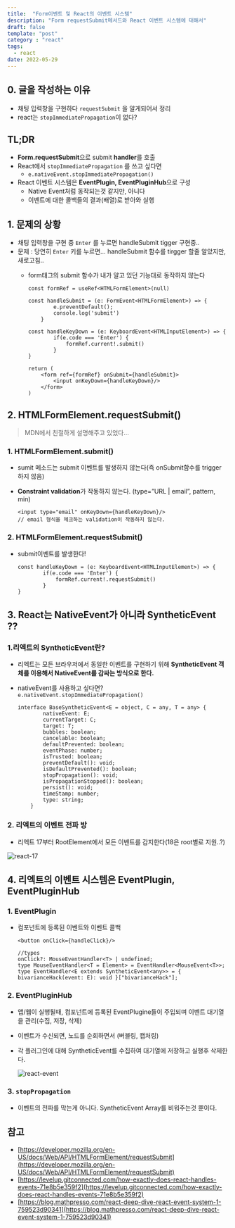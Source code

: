 ```yaml
---
title:  "Form이벤트 및 React의 이벤트 시스템"
description: "Form requestSubmit메서드와 React 이벤트 시스템에 대해서"
draft: false
template: "post"
category : "react"
tags:
  - react
date: 2022-05-29
---
```


## 0. 글을 작성하는 이유

- 채팅 입력창을 구현하다 `requestSubmit` 을 알게되어서 정리
- react는 `stopImmediatePropagation`이 없다?

## ****TL;DR****

- **Form.requestSubmit**으로 submit **handler**를 호출
- React에서 `stopImmediatePropagation` 를 쓰고 싶다면
  - `e.nativeEvent.stopImmediatePropagation()`
- React 이벤트 시스템은  **EventPlugin, EventPluginHub**으로 구성
  - Native Event처럼 동작되는것 같지만, 아니다
  - 이벤트에 대한 콜백들의 결과(배열)로 받아와 실행

## 1. 문제의 상황

- 채팅 입력창을 구현 중  `Enter` 를 누르면 handleSubmit tigger 구현중..
- 문제 : 당연히 `Enter` 키를 누르면… handleSubmit 함수를 tirgger 할줄 알았지만,  새로고침..
  - form태그의 submit 함수가 내가 알고 있던 기능대로 동작하지 않는다

    ```tsx
    const formRef = useRef<HTMLFormElement>(null)
    
    const handleSubmit = (e: FormEvent<HTMLFormElement>) => {
            e.preventDefault();
            console.log('submit')
        }
    
    const handleKeyDown = (e: KeyboardEvent<HTMLInputElement>) => {
            if(e.code === 'Enter') {
                formRef.current!.submit()
            }
    }
    
    return (
        <form ref={formRef} onSubmit={handleSubmit}>
            <input onKeyDown={handleKeyDown}/>
        </form>
    )
    ```


## 2. **HTMLFormElement.requestSubmit()**

> MDN에서 친절하게 설명해주고 있었다…
>

### 1. **HTMLFormElement.submit()**

- sumit 메소드는 submit 이벤트를 발생하지 않는다(즉 onSubmit함수를 trigger 하지 않음)
- **Constraint validation**가 작동하지 않는다. (type=”URL | email”, pattern, min)

    ```tsx
    <input type="email" onKeyDown={handleKeyDown}/>
    // email 형식을 체크하는 validation이 작동하지 않는다.
    ```


### 2. **HTMLFormElement.requestSubmit()**

- submit이벤트를 발생한다!

    ```tsx
    const handleKeyDown = (e: KeyboardEvent<HTMLInputElement>) => {
            if(e.code === 'Enter') {
                formRef.current!.requestSubmit()
            }
    }
    ```


## 3. React는 NativeEvent가 아니라 SyntheticEvent ??

### 1.리엑트의 SyntheticEvent란?

- 리엑트는 모든 브라우저에서 동일한 이벤트를 구현하기 위해 ****SyntheticEvent 객체를 이용해서 NativeEvent를 감싸는 방식으로 한다.****
- nativeEvent를 사용하고 싶다면? `e.nativeEvent.stopImmediatePropagation()`

    ```tsx
    interface BaseSyntheticEvent<E = object, C = any, T = any> {
            nativeEvent: E;
            currentTarget: C;
            target: T;
            bubbles: boolean;
            cancelable: boolean;
            defaultPrevented: boolean;
            eventPhase: number;
            isTrusted: boolean;
            preventDefault(): void;
            isDefaultPrevented(): boolean;
            stopPropagation(): void;
            isPropagationStopped(): boolean;
            persist(): void;
            timeStamp: number;
            type: string;
        }
    ```


### 2. 리엑트의 이벤트 전파 방

- 리엑트 17부터 RootElement에서 모든 이벤트를 감지한다(18은 root별로 지원..?)

![react-17](https://reactjs.org/static/bb4b10114882a50090b8ff61b3c4d0fd/1e088/react_17_delegation.png)

## 4. 리엑트의 이벤트 시스템은 EventPlugin, EventPluginHub

### 1. EventPlugin

- 컴포넌트에 등록된 이벤트와 이벤트 콜백

    ```tsx
    <button onClick={handleClick}/>
    
    //types 
    onClick?: MouseEventHandler<T> | undefined;
    type MouseEventHandler<T = Element> = EventHandler<MouseEvent<T>>;
    type EventHandler<E extends SyntheticEvent<any>> = { bivarianceHack(event: E): void }["bivarianceHack"];
    ```


### 2. EventPluginHub

- 앱/웹이 실행될때, 컴포넌트에 등록된 EventPlugine들이 주입되며 이벤트 대기열을 관리(수집, 저장, 삭제)
- 이벤트가 수신되면, 노드를 순회하면서 (버블링, 캡처링)
- 각 플러그인에 대해 SyntheticEvent를 수집하여 대기열에 저장하고 실행후 삭제한다.

  ![react-event](../../assets/react-event/react-event.png)


### 3. `stopPropagation`

- 이벤트의 전파를 막는게 아니다. SyntheticEvent Array를 비워주는것 뿐이다.

## 참고

- [https://developer.mozilla.org/en-US/docs/Web/API/HTMLFormElement/requestSubmit](https://developer.mozilla.org/en-US/docs/Web/API/HTMLFormElement/requestSubmit)
- [https://levelup.gitconnected.com/how-exactly-does-react-handles-events-71e8b5e359f2](https://levelup.gitconnected.com/how-exactly-does-react-handles-events-71e8b5e359f2)
- [https://blog.mathpresso.com/react-deep-dive-react-event-system-1-759523d90341](https://blog.mathpresso.com/react-deep-dive-react-event-system-1-759523d90341)
